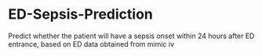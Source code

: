 # ED-Sepsis-Prediction
Predict whether the patient will have a sepsis onset within 24 hours after ED entrance, based on ED data obtained from mimic iv
